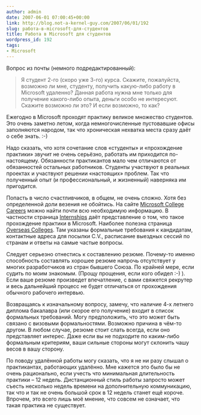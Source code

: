 ```yaml
---
author: admin
date: 2007-06-01 07:00:45+00:00
link: http://blog.not-a-kernel-guy.com/2007/06/01/192
slug: работа-в-microsoft-для-студентов
title: Работа в Microsoft для студентов
wordpress_id: 192
tags:
- Microsoft
---
```


Вопрос из почты (немного подредактированный):

> Я студент 2-го (скоро уже 3-го) курса. Скажите, пожалуйста, возможно ли мне, студенту, получить какую-либо работу в Microsoft удаленно? Данная работа нужна мне только для получение какого-либо опыта, деньги особо не интересуют. Скажите возможно ли это? И если возможно, то как?

Ежегодно в Microsoft проходят практику великое множество студентов. Это очень заметно летом, когда немногочисленные пустовавшие офисы заполняются народом, так что хроническая нехватка места сразу даёт о себе знать. :-) 

Надо сказать, что хотя сочетание слов «студенты» и «прохождение практики» звучит не очень серьёзно, работать им приходится по-настоящему. Обязанности практикантов мало чем отличаются от обязанностей остальных работников. Студенты участвуют в реальных проектах и участвуют решении «настоящих» проблем. Так что полученный опыт (и профессиональный, и жизненный) наверняка им пригодится.

Попасть в число счастливчиков, в общем, не очень сложно. Хотя без определенной доли везения не обойтись. На сайте [Microsoft College Careers](http://www.microsoft.com/college/career.mspx) можно найти почти всю необходимую информацию. В частности страница [Internships](http://www.microsoft.com/college/ip_overview.mspx) даёт представление о том, что такое прохождение практики в Microsoft. Наиболее полезна страница [Overseas Colleges](http://www.microsoft.com/college/overseas.mspx). Там указаны формальные требования к кандидатам, контактные адреса для посылки C.V., расписание выездных сессий по странам и ответы на самые частые вопросы. 

Следует серьезно отнестись к составлению резюме. Почему-то именно способность составлять хорошее резюме напрочь отсутствует у многих разработчиков из стран бывшего Союза. По крайней мере, если судить по моим знакомым. (Прощу прощения, если кого обидел :-) ). Если ваше резюме произведет впечатление, с вами свяжется рекрутер и весь дальнейший процесс не будет отличаться от прохождения обычного рабочего интервью.

Возвращаясь к изначальному вопросу, замечу, что наличие 4-х летнего диплома бакалавра (или скорое его получение) входит в список формальных требований. Могу предположить, что это может быть связано с визовыми формальностями. Возможно причина в чём-то другом. В любом случае, резюме стоит слать всегда, если оно представляет интерес. Даже если вы не подходите по каким-либо формальным критериям, ваши сильные стороны могут склонить чашу весов в вашу сторону.

По поводу удалённой работы могу сказать, что я не ни разу слышал о практикантах, работающих удалённо. Мне кажется это было бы не очень рационально, если учесть что минимальная длительность практики – 12 недель. Дистанционный стиль работы запросто может съесть несколько недель времени на дополнительную коммуникацию, так что и так не очень большой срок в 12 недель станет ещё короче. Впрочем, это всего лишь моё мнение, что совсем не означает, что такая практика не существует.
